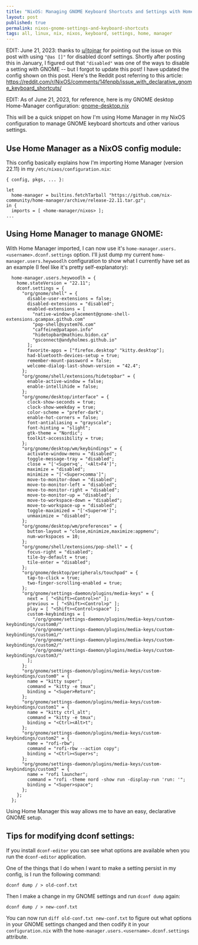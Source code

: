 ```yaml
---
title: "NixOS: Managing GNOME Keyboard Shortcuts and Settings with Home Manager"
layout: post
published: true
permalink: nixos-gnome-settings-and-keyboard-shortcuts
tags: all, linux, nix, nixos, keyboard, settings, home, manager
---
```


EDIT: June 21, 2023: thanks to [u/jtojnar](https://reddit.com/u/jtojnar) for pointing out the issue on this post with using `"@as []"` for disabled dconf settings. Shortly after posting this in January, I figured out that `"disabled"` was one of the ways to disable a setting with GNOME -- but I forgot to update this post! I have updated the config shown on this post. Here's the Reddit post referring to this article: https://reddit.com/r/NixOS/comments/14fenpb/issue_with_declarative_gnome_keyboard_shortcuts/

EDIT: As of June 21, 2023, for reference, here is my GNOME desktop Home-Manager configuration: [gnome-desktop.nix](https://github.com/heywoodlh/nixos-configs/blob/88bb615d6da3605e22633798ca604465f816ae63/roles/home-manager/linux/gnome-desktop.nix)


This will be a quick snippet on how I'm using Home Manager in my NixOS configuration to manage GNOME keyboard shortcuts and other various settings.

## Use Home Manager as a NixOS config module:

This config basically explains how I'm importing Home Manager (version 22.11) in my `/etc/nixos/configuration.nix`:

```
{ config, pkgs, ... }:

let
  home-manager = builtins.fetchTarball "https://github.com/nix-community/home-manager/archive/release-22.11.tar.gz";
in {
  imports = [ <home-manager/nixos> ];
...
```

## Using Home Manager to manage GNOME:

With Home Manager imported, I can now use it's `home-manager.users.<username>.dconf.settings` option. I'll just dump my current `home-manager.users.heywoodlh` configuration to show what I currently have set as an example (I feel like it's pretty self-explanatory):

```
  home-manager.users.heywoodlh = {
    home.stateVersion = "22.11";
    dconf.settings = {
      "org/gnome/shell" = {
        disable-user-extensions = false;
        disabled-extensions = "disabled";
        enabled-extensions = [
          "native-window-placement@gnome-shell-extensions.gcampax.github.com"
          "pop-shell@system76.com"
          "caffeine@patapon.info"
          "hidetopbar@mathieu.bidon.ca"
          "gsconnect@andyholmes.github.io"
        ];
        favorite-apps = ["firefox.desktop" "kitty.desktop"];
        had-bluetooth-devices-setup = true;
        remember-mount-password = false;
        welcome-dialog-last-shown-version = "42.4";
      };
      "org/gnome/shell/extensions/hidetopbar" = {
        enable-active-window = false;
        enable-intellihide = false; 
      };
      "org/gnome/desktop/interface" = {
        clock-show-seconds = true;
        clock-show-weekday = true;
        color-scheme = "prefer-dark";
        enable-hot-corners = false;
        font-antialiasing = "grayscale";
        font-hinting = "slight";
        gtk-theme = "Nordic";
        toolkit-accessibility = true;
      };
      "org/gnome/desktop/wm/keybindings" = {
        activate-window-menu = "disabled";
        toggle-message-tray = "disabled";
        close = "['<Super>q', '<Alt>F4']";
        maximize = "disabled";
        minimize = "['<Super>comma']";
        move-to-monitor-down = "disabled";
        move-to-monitor-left = "disabled";
        move-to-monitor-right = "disabled";
        move-to-monitor-up = "disabled";
        move-to-workspace-down = "disabled";
        move-to-workspace-up = "disabled";
        toggle-maximized = "['<Super>m']";
        unmaximize = "disabled";
      };
      "org/gnome/desktop/wm/preferences" = {
        button-layout = "close,minimize,maximize:appmenu";
        num-workspaces = 10;
      };
      "org/gnome/shell/extensions/pop-shell" = {
        focus-right = "disabled";
        tile-by-default = true;
        tile-enter = "disabled";
      };
      "org/gnome/desktop/peripherals/touchpad" = {
        tap-to-click = true;
        two-finger-scrolling-enabled = true;
      };
      "org/gnome/settings-daemon/plugins/media-keys" = {
        next = [ "<Shift><Control>n" ];
        previous = [ "<Shift><Control>p" ];
        play = [ "<Shift><Control>space" ];
        custom-keybindings = [
          "/org/gnome/settings-daemon/plugins/media-keys/custom-keybindings/custom0/"
          "/org/gnome/settings-daemon/plugins/media-keys/custom-keybindings/custom1/"
          "/org/gnome/settings-daemon/plugins/media-keys/custom-keybindings/custom2/"
          "/org/gnome/settings-daemon/plugins/media-keys/custom-keybindings/custom3/"
        ];
      };
      "org/gnome/settings-daemon/plugins/media-keys/custom-keybindings/custom0" = {
        name = "kitty super";
        command = "kitty -e tmux";
        binding = "<Super>Return";
      };
      "org/gnome/settings-daemon/plugins/media-keys/custom-keybindings/custom1" = {
        name = "kitty ctrl_alt";
        command = "kitty -e tmux";
        binding = "<Ctrl><Alt>t";
      };
      "org/gnome/settings-daemon/plugins/media-keys/custom-keybindings/custom2" = {
        name = "rofi-rbw";
        command = "rofi-rbw --action copy";
        binding = "<Ctrl><Super>s";
      };
      "org/gnome/settings-daemon/plugins/media-keys/custom-keybindings/custom3" = {
        name = "rofi launcher";
        command = "rofi -theme nord -show run -display-run 'run: '";
        binding = "<Super>space";
      };
    };
  };
```

Using Home Manager this way allows me to have an easy, declarative GNOME setup.

## Tips for modifying dconf settings:

If you install `dconf-editor` you can see what options are available when you run the `dconf-editor` application.

One of the things that I do when I want to make a setting persist in my config, is I run the following command:

```
dconf dump / > old-conf.txt
```

Then I make a change in my GNOME settings and run `dconf dump` again:

```
dconf dump / > new-conf.txt
```

You can now run `diff old-conf.txt new-conf.txt` to figure out what options in your GNOME settings changed and then codify it in your `configuration.nix` with the `home-manager.users.<username>.dconf.settings` attribute.
